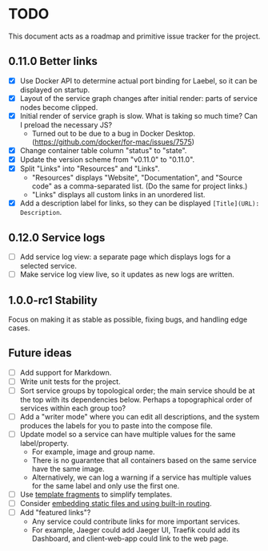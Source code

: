 # TODO

This document acts as a roadmap and primitive issue tracker for the project.

## 0.11.0 Better links

- [x] Use Docker API to determine actual port binding for Laebel, so it can be displayed on startup.
- [x] Layout of the service graph changes after initial render: parts of service nodes become clipped.
- [x] Initial render of service graph is slow. What is taking so much time? Can I preload the necessary JS?
  - Turned out to be due to a bug in Docker Desktop. (https://github.com/docker/for-mac/issues/7575)
- [x] Change container table column "status" to "state".
- [x] Update the version scheme from "v0.11.0" to "0.11.0".
- [x] Split "Links" into "Resources" and "Links".
  - "Resources" displays "Website", "Documentation", and "Source code" as a comma-separated list. (Do the same for project links.)
  - "Links" displays all custom links in an unordered list.
- [x] Add a description label for links, so they can be displayed `[Title](URL): Description`.

## 0.12.0 Service logs

- [ ] Add service log view: a separate page which displays logs for a selected service.
- [ ] Make service log view live, so it updates as new logs are written.

## 1.0.0-rc1 Stability

Focus on making it as stable as possible, fixing bugs, and handling edge cases.

## Future ideas

- [ ] Add support for Markdown.
- [ ] Write unit tests for the project.
- [ ] Sort service groups by topological order; the main service should be at the top with its dependencies below.
      Perhaps a topographical order of services within each group too?
- [ ] Add a "writer mode" where you can edit all descriptions, and the system produces the labels for you to paste into the compose file.
- [ ] Update model so a service can have multiple values for the same label/property.
  - For example, image and group name.
  - There is no guarantee that all containers based on the same service have the same image.
  - Alternatively, we can log a warning if a service has multiple values for the same label and only use the first one.
- [ ] Use [template fragments](https://gist.github.com/benpate/f92b77ea9b3a8503541eb4b9eb515d8a) to simplify templates.
- [ ] Consider [embedding static files and using built-in routing](https://jvns.ca/blog/2024/09/27/some-go-web-dev-notes/).
- [ ] Add "featured links"?
  - Any service could contribute links for more important services.
  - For example, Jaeger could add Jaeger UI, Traefik could add its Dashboard, and client-web-app could link to the web page.
